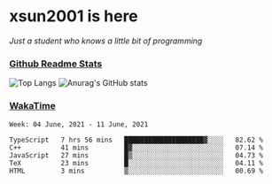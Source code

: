 # xsun2001 is here

*Just a student who knows a little bit of programming*

### [Github Readme Stats](https://github.com/anuraghazra/github-readme-stats)

![Top Langs](https://github-readme-stats.vercel.app/api/top-langs/?username=xsun2001&layout=compact&theme=radical) ![Anurag's GitHub stats](https://github-readme-stats.vercel.app/api?username=xsun2001&show_icons=true&theme=radical)

### [WakaTime](https://wakatime.com)

<!--START_SECTION:waka-->
```text
Week: 04 June, 2021 - 11 June, 2021

TypeScript   7 hrs 56 mins   ████████████████████▓░░░░   82.62 % 
C++          41 mins         █▓░░░░░░░░░░░░░░░░░░░░░░░   07.14 % 
JavaScript   27 mins         █▒░░░░░░░░░░░░░░░░░░░░░░░   04.73 % 
TeX          23 mins         █░░░░░░░░░░░░░░░░░░░░░░░░   04.11 % 
HTML         3 mins          ▒░░░░░░░░░░░░░░░░░░░░░░░░   00.69 % 
```
<!--END_SECTION:waka-->
